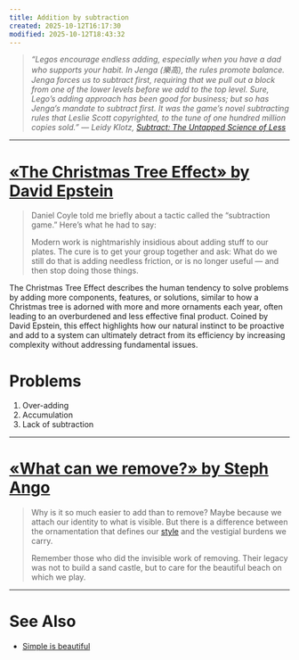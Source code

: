 ```yaml
---
title: Addition by subtraction
created: 2025-10-12T16:17:30
modified: 2025-10-12T18:43:32
---
```


> _“Legos encourage endless adding, especially when you have a dad who supports your habit. In Jenga (樂高), the rules promote balance. Jenga forces us to subtract first, requiring that we pull out a block from one of the lower levels before we add to the top level. Sure, Lego’s adding approach has been good for business; but so has Jenga’s mandate to subtract first. It was the game’s novel subtracting rules that Leslie Scott copyrighted, to the tune of one hundred million copies sold.” ― Leidy Klotz, [Subtract: The Untapped Science of Less](https://www.goodreads.com/work/quotes/79888731)_

---

# [«The Christmas Tree Effect» by David Epstein](https://davidepstein.substack.com/p/the-christmas-tree-effect)

> Daniel Coyle told me briefly about a tactic called the “subtraction game.” Here’s what he had to say:
>
> Modern work is nightmarishly insidious about adding stuff to our plates. The cure is to get your group together and ask: What do we still do that is adding needless friction, or is no longer useful — and then stop doing those things.

The Christmas Tree Effect describes the human tendency to solve problems by adding more components, features, or solutions, similar to how a Christmas tree is adorned with more and more ornaments each year, often leading to an overburdened and less effective final product. Coined by David Epstein, this effect highlights how our natural instinct to be proactive and add to a system can ultimately detract from its efficiency by increasing complexity without addressing fundamental issues.

# Problems

1. Over-adding
2. Accumulation
3. Lack of subtraction

---

# [«What can we remove?» by Steph Ango](https://stephango.com/remove)

> Why is it so much easier to add than to remove? Maybe because we attach our identity to what is visible. But there is a difference between the ornamentation that defines our [style](https://stephango.com/style) and the vestigial burdens we carry.
>
> Remember those who did the invisible work of removing. Their legacy was not to build a sand castle, but to care for the beautiful beach on which we play.

---

# See Also

* [Simple is beautiful](simple-is-beautiful.md)
